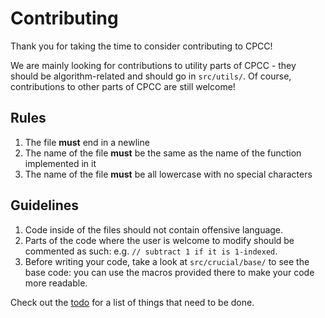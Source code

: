 # Contributing

Thank you for taking the time to consider contributing to CPCC!

We are mainly looking for contributions to utility parts of CPCC - they should be algorithm-related and should go in `src/utils/`. Of course, contributions to other parts of CPCC are still welcome!

## Rules

1. The file **must** end in a newline
2. The name of the file **must** be the same as the name of the function implemented in it
3. The name of the file **must** be all lowercase with no special characters

## Guidelines

1. Code inside of the files should not contain offensive language.
2. Parts of the code where the user is welcome to modify should be commented as such: e.g. `// subtract 1 if it is 1-indexed`.
3. Before writing your code, take a look at `src/crucial/base/` to see the base code: you can use the macros provided there to make your code more readable.

Check out the [todo](https://github.com/kevlu8/CPCC/blob/master/todo) for a list of things that need to be done.
